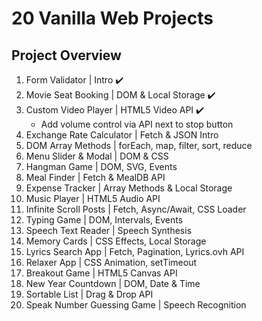 # 20 Vanilla Web Projects
## Project Overview
1. Form Validator | Intro ✔️
1. Movie Seat Booking | DOM & Local Storage ✔️
1. Custom Video Player | HTML5 Video API ✔️
	* Add volume control via API next to stop button
1. Exchange Rate Calculator | Fetch & JSON Intro
1. DOM Array Methods | forEach, map, filter, sort, reduce
1. Menu Slider & Modal | DOM & CSS
1. Hangman Game | DOM, SVG, Events
1. Meal Finder | Fetch & MealDB API
1. Expense Tracker | Array Methods & Local Storage
1. Music Player | HTML5 Audio API
1. Infinite Scroll Posts | Fetch, Async/Await, CSS Loader
1. Typing Game | DOM, Intervals, Events
1. Speech Text Reader | Speech Synthesis
1. Memory Cards | CSS Effects, Local Storage
1. Lyrics Search App | Fetch, Pagination, Lyrics.ovh API
1. Relaxer App | CSS Animation, setTimeout
1. Breakout Game | HTML5 Canvas API
1. New Year Countdown | DOM, Date & Time
1. Sortable List | Drag & Drop API
1. Speak Number Guessing Game | Speech Recognition
